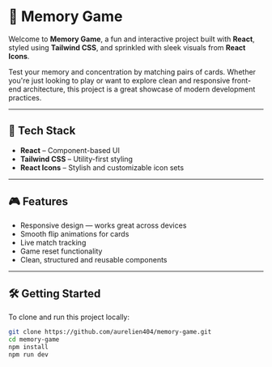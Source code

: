 # 🧠 Memory Game

Welcome to **Memory Game**, a fun and interactive project built with **React**, styled using **Tailwind CSS**, and sprinkled with sleek visuals from **React Icons**.

Test your memory and concentration by matching pairs of cards. Whether you're just looking to play or want to explore clean and responsive front-end architecture, this project is a great showcase of modern development practices.

---

## 🚀 Tech Stack

- **React** – Component-based UI
- **Tailwind CSS** – Utility-first styling
- **React Icons** – Stylish and customizable icon sets

---

## 🎮 Features

- Responsive design — works great across devices
- Smooth flip animations for cards
- Live match tracking
- Game reset functionality
- Clean, structured and reusable components

---

## 🛠️ Getting Started

To clone and run this project locally:

```bash
git clone https://github.com/aurelien404/memory-game.git
cd memory-game
npm install
npm run dev

